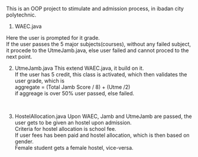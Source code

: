 This is an OOP project to stimulate and admission process, in ibadan city polytechnic.

1. WAEC.java

Here the user is prompted for it grade. <br>
If the user passes the 5 major subjects(courses), without any failed subject, it procede to the UtmeJamb.java,
else user failed and cannot proced to the next point.
<br>

2. UtmeJamb.java
This extend WAEC.java, it build on it. <br>
If the user has 5 credit, this class is activated, which then validates the user grade, which is <br>
aggregate = (Total Jamb Score / 8) + (Utme /2)<br>
if aggreage is over 50% user passed, else failed.
<br>

3. HostelAllocation.java
Upon WAEC, Jamb and UtmeJamb are passed, the user gets to be given an hostel upon admission.<br>
Criteria for hostel allocation is school fee.<br>
If user fees has been paid and hostel allocation, which is then based on gender.<br>
Female student gets a female hostel, vice-versa.

